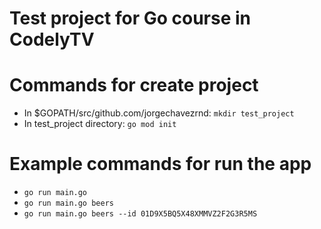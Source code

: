 # Test project for Go course in CodelyTV

# Commands for create project
- In $GOPATH/src/github.com/jorgechavezrnd: `mkdir test_project`
- In test_project directory: `go mod init`

# Example commands for run the app
- `go run main.go`
- `go run main.go beers`
- `go run main.go beers --id 01D9X5BQ5X48XMMVZ2F2G3R5MS`

